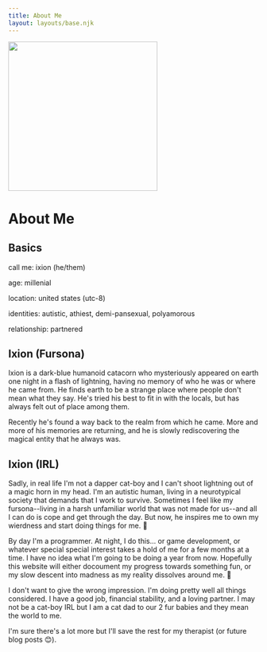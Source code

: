```yaml
---
title: About Me
layout: layouts/base.njk
---
```


<img src="/img/ixion-portrait.png" width=300px class="float-right border-image">

# About Me

## Basics

call me: ixion (he/them)

age: millenial

location: united states (utc-8)

identities: autistic, athiest, demi-pansexual, polyamorous

relationship: partnered


## Ixion (Fursona)

Ixion is a dark-blue humanoid catacorn who mysteriously appeared on earth one night in a flash of lightning, having no memory of who he was or where he came from. He finds earth to be a strange place where people don't mean what they say. He's tried his best to fit in with the locals, but has always felt out of place among them.

Recently he's found a way back to the realm from which he came. More and more of his memories are returning, and he is slowly rediscovering the magical entity that he always was.

## Ixion (IRL)

Sadly, in real life I'm not a dapper cat-boy and I can't shoot lightning out of a magic horn in my head. I'm an autistic human, living in a neurotypical society that demands that I work to survive. Sometimes I feel like my fursona--living in a harsh unfamiliar world that was not made for us--and all I can do is cope and get through the day. But now, he inspires me to own my wierdness and start doing things for me. 💜

By day I'm a programmer. At night, I do this... or game development, or whatever special special interest takes a hold of me for a few months at a time. I have no idea what I'm going to be doing a year from now. Hopefully this website will either docoument my progress towards something fun, or my slow descent into madness as my reality dissolves around me. 🫠

I don't want to give the wrong impression. I'm doing pretty well all things considered. I have a good job, financial stability, and a loving partner. I may not be a cat-boy IRL but I am a cat dad to our 2 fur babies and they mean the world to me.

I'm sure there's a lot more but I'll save the rest for my therapist (or future blog posts 😊).